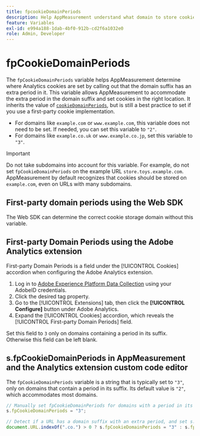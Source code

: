 ```yaml
---
title: fpcookieDomainPeriods
description: Help AppMeasurement understand what domain to store cookies if your domain has a period in its suffix.
feature: Variables
exl-id: e994a188-1dab-4bf0-912b-cd2f6a1032e0
role: Admin, Developer
---
```

# fpCookieDomainPeriods

The `fpCookieDomainPeriods` variable helps AppMeasurement determine where Analytics cookies are set by calling out that the domain suffix has an extra period in it. This variable allows AppMeasurement to accommodate the extra period in the domain suffix and set cookies in the right location. It inherits the value of [`cookieDomainPeriods`](cookiedomainperiods.md), but is still a best practice to set if you use a first-party cookie implementation.

* For domains like `example.com` or `www.example.com`, this variable does not need to be set. If needed, you can set this variable to `"2"`.
* For domains like `example.co.uk` or `www.example.co.jp`, set this variable to `"3"`.

>[!IMPORTANT]
>
>Do not take subdomains into account for this variable. For example, do not set `fpCookieDomainPeriods` on the example URL `store.toys.example.com`. AppMeasurement by default recognizes that cookies should be stored on `example.com`, even on URLs with many subdomains.

## First-party domain periods using the Web SDK

The Web SDK can determine the correct cookie storage domain without this variable.

## First-party Domain Periods using the Adobe Analytics extension

First-party Domain Periods is a field under the [!UICONTROL Cookies] accordion when configuring the Adobe Analytics extension.

1. Log in to [Adobe Experience Platform Data Collection](https://experience.adobe.com/data-collection) using your AdobeID credentials.
2. Click the desired tag property.
3. Go to the [!UICONTROL Extensions] tab, then click the **[!UICONTROL Configure]** button under Adobe Analytics.
4. Expand the [!UICONTROL Cookies] accordion, which reveals the [!UICONTROL First-party Domain Periods] field.

Set this field to `3` only on domains containing a period in its suffix. Otherwise this field can be left blank.

## s.fpCookieDomainPeriods in AppMeasurement and the Analytics extension custom code editor

The `fpCookieDomainPeriods` variable is a string that is typically set to `"3"`, only on domains that contain a period in its suffix. Its default value is `"2"`, which accommodates most domains.

```js
// Manually set fpCookieDomainPeriods for domains with a period in its suffix, such as www.example.co.uk
s.fpCookieDomainPeriods = "3";

// Detect if a URL has a domain suffix with an extra period, and set s.fpCookieDomainPeriods automatically
document.URL.indexOf(".co.") > 0 ? s.fpCookieDomainPeriods = "3" : s.fpCookieDomainPeriods = "2";
```

